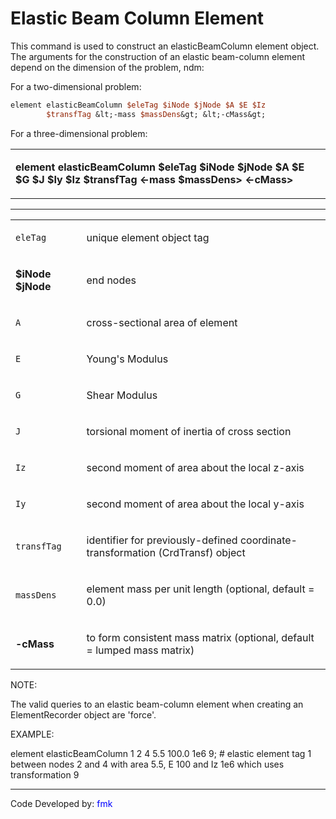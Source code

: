 # Elastic Beam Column Element

<p>This command is used to construct an elasticBeamColumn element
object. The arguments for the construction of an elastic beam-column
element depend on the dimension of the problem, ndm:</p>
<p>For a two-dimensional problem:</p>

```tcl
element elasticBeamColumn $eleTag $iNode $jNode $A $E $Iz
        $transfTag &lt;-mass $massDens&gt; &lt;-cMass&gt;
```
<p>For a three-dimensional problem:</p>
<table>
<tbody>
<tr class="odd">
<td><p><strong>element elasticBeamColumn $eleTag $iNode $jNode $A $E $G
$J $Iy $Iz $transfTag &lt;-mass $massDens&gt;
&lt;-cMass&gt;</strong></p></td>
</tr>
</tbody>
</table>
<hr />
<table>
<tbody>
<tr class="odd">
<td><code class="parameter-table-variable">eleTag</code></td>
<td><p>unique element object tag</p></td>
</tr>
<tr class="even">
<td><p><strong>$iNode $jNode</strong></p></td>
<td><p>end nodes</p></td>
</tr>
<tr class="odd">
<td><code class="parameter-table-variable">A</code></td>
<td><p>cross-sectional area of element</p></td>
</tr>
<tr class="even">
<td><code class="parameter-table-variable">E</code></td>
<td><p>Young's Modulus</p></td>
</tr>
<tr class="odd">
<td><code class="parameter-table-variable">G</code></td>
<td><p>Shear Modulus</p></td>
</tr>
<tr class="even">
<td><code class="parameter-table-variable">J</code></td>
<td><p>torsional moment of inertia of cross section</p></td>
</tr>
<tr class="odd">
<td><code class="parameter-table-variable">Iz</code></td>
<td><p>second moment of area about the local z-axis</p></td>
</tr>
<tr class="even">
<td><code class="parameter-table-variable">Iy</code></td>
<td><p>second moment of area about the local y-axis</p></td>
</tr>
<tr class="odd">
<td><code class="parameter-table-variable">transfTag</code></td>
<td><p>identifier for previously-defined coordinate-transformation
(CrdTransf) object</p></td>
</tr>
<tr class="even">
<td><code class="parameter-table-variable">massDens</code></td>
<td><p>element mass per unit length (optional, default = 0.0)</p></td>
</tr>
<tr class="odd">
<td><p><strong>-cMass</strong></p></td>
<td><p>to form consistent mass matrix (optional, default = lumped mass
matrix)</p></td>
</tr>
</tbody>
</table>
<p>NOTE:</p>
<p>The valid queries to an elastic beam-column element when creating an
ElementRecorder object are 'force'.</p>
<p>EXAMPLE:</p>
<p>element elasticBeamColumn 1 2 4 5.5 100.0 1e6 9; # elastic element
tag 1 between nodes 2 and 4 with area 5.5, E 100 and Iz 1e6 which uses
transformation 9</p>
<hr />
<p>Code Developed by: <span style="color:blue"> fmk
</span></p>
